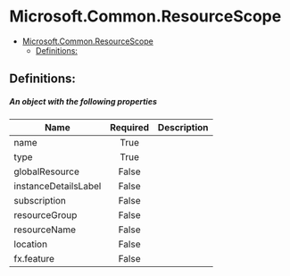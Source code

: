 <a name="microsoft-common-resourcescope"></a>
# Microsoft.Common.ResourceScope
* [Microsoft.Common.ResourceScope](#microsoft-common-resourcescope)
    * [Definitions:](#microsoft-common-resourcescope-definitions)

<a name="microsoft-common-resourcescope-definitions"></a>
## Definitions:
<a name="microsoft-common-resourcescope-definitions-an-object-with-the-following-properties"></a>
##### An object with the following properties
| Name | Required | Description
| ---|:--:|:--:|
|name|True|
|type|True|
|globalResource|False|
|instanceDetailsLabel|False|
|subscription|False|
|resourceGroup|False|
|resourceName|False|
|location|False|
|fx.feature|False|
